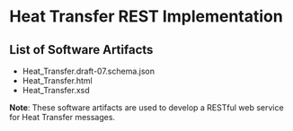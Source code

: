 # Heat Transfer REST Implementation
## List of Software Artifacts
- Heat_Transfer.draft-07.schema.json
- Heat_Transfer.html
- Heat_Transfer.xsd

**Note**: These software artifacts are used to develop a RESTful web service for Heat Transfer messages.